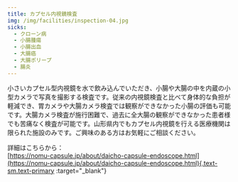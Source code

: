 ```yaml
---
title: カプセル内視鏡検査
img: /img/facilities/inspection-04.jpg
sicks:
  - クローン病
  - 小腸腫瘍
  - 小腸出血
  - 大腸癌
  - 大腸ポリープ
  - 腸炎
---
```


小さいカプセル型内視鏡を水で飲み込んでいただき、小腸や大腸の中を内蔵の小型カメラで写真を撮影する検査です。従来の内視鏡検査と比べて身体的な負担が軽減でき、胃カメラや大腸カメラ検査では観察ができなかった小腸の評価も可能です。大腸カメラ検査が施行困難で、過去に全大腸の観察ができなかった患者様でも苦痛なく検査が可能です。山形県内でもカプセル内視鏡を行える医療機関は限られた施設のみです。ご興味のある方はお気軽にご相談ください。

<!-- prettier-ignore -->
詳細はこちらから：<br>
[https://nomu-capsule.jp/about/daicho-capsule-endoscope.html](https://nomu-capsule.jp/about/daicho-capsule-endoscope.html){.text-sm.text-primary :target="_blank"}

